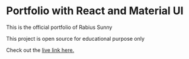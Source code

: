 # Portfolio with React and Material UI
<p> This is the official portfolio of Rabius Sunny</p>
<p> This project is open source for educational purpose only</p>
<p>Check out the <a href="https://rabius-sunny.web.app">live link here.</a> </p>